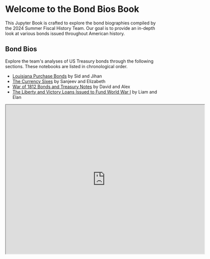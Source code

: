 # Welcome to the Bond Bios Book

This Jupyter Book is crafted to explore the bond biographies compiled by the 2024 Summer Fiscal History Team. Our goal is to provide an in-depth look at various bonds issued throughout American history.

## Bond Bios

Explore the team's analyses of US Treasury bonds through the following sections. These notebooks are listed in chronological order. 
- [Louisiana Purchase Bonds](./Final%20Louisiana%20Purchase%20Bonds%20Notebook.ipynb) by Sid and Jihan
- [The Currency Sixes](./BondBios%20-%20The%20Currency%20Sixes.ipynb) by Sanjeev and Elizabeth
- [War of 1812 Bonds and Treasury Notes](./war_1812.ipynb) by David and Alex
- [The Liberty and Victory Loans Issued to Fund World War I](./ww1_vic_lib.ipynb) by Liam and Elan

<iframe width="640" height="480"
    src="https://www.youtube.com/watch?v=VhE1DWHOvQQ">
</iframe>